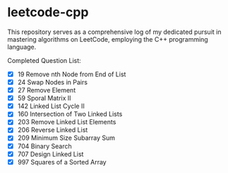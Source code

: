 # leetcode-cpp

 This repository serves as a comprehensive log of my dedicated pursuit in mastering algorithms on LeetCode, employing the C++ programming language.

Completed Question List:

* [X] 19 Remove nth Node from End of List
* [X] 24 Swap Nodes in Pairs
* [X] 27 Remove Element
* [X] 59 Sporal Matrix II
* [X] 142 Linked List Cycle II
* [X] 160 Intersection of Two Linked Lists
* [X] 203 Remove Linked List Elements
* [X] 206 Reverse Linked List
* [X] 209 Minimum Size Subarray Sum
* [X] 704 Binary Search
* [X] 707 Design Linked List
* [X] 997 Squares of a Sorted Array
